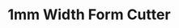 ---
# # layout: product_detail
title: 1mm Width Form Cutter
img: /assets/images/special/1mm_width_form_cutter-min.png
---